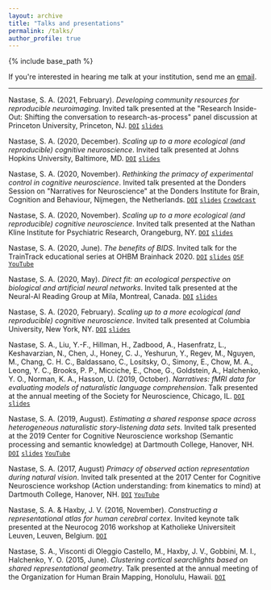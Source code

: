 ```yaml
---
layout: archive
title: "Talks and presentations"
permalink: /talks/
author_profile: true
---
```


{% include base_path %}

If you're interested in hearing me talk at your institution, send me an [email](mailto:sam.nastase@gmail.com).

---

Nastase, S. A. (2021, February). *Developing community resources for reproducible neuroimaging*. Invited talk presented at the "Research Inside-Out: Shifting the conversation to research-as-process" panel discussion at Princeton University, Princeton, NJ. [`DOI`](https://doi.org/10.5281/zenodo.4563048) [`slides`](https://docs.google.com/presentation/d/1XUP8lquCzlj25zlDSFy_Pw8YQCdbHqfaBL0mMEN2W4g/edit?usp=sharing)

Nastase, S. A. (2020, December). *Scaling up to a more ecological (and reproducible) cognitive neuroscience*. Invited talk presented at Johns Hopkins University, Baltimore, MD. [`DOI`](https://doi.org/10.5281/zenodo.4302630) [`slides`](https://docs.google.com/presentation/d/1cI-ck2EEz1FfSop5KjehLJcWehuJkYe2m6Uw25CQoMI/edit?usp=sharing)

Nastase, S. A. (2020, November). *Rethinking the primacy of experimental control in cognitive neuroscience*. Invited talk presented at the Donders Session on "Narratives for Neuroscience" at the Donders Institute for Brain, Cognition and Behaviour, Nijmegen, the Netherlands. [`DOI`](https://doi.org/10.5281/zenodo.4292514) [`slides`](https://docs.google.com/presentation/d/1MOzVKbhmPrAPxN0T5NcbJRF8DQvgt-QI_NIX1XHqMko/edit?usp=sharing) [`Crowdcast`](https://www.crowdcast.io/e/geztctmd)

Nastase, S. A. (2020, November). *Scaling up to a more ecological (and reproducible) cognitive neuroscience*. Invited talk presented at the Nathan Kline Institute for Psychiatric Research, Orangeburg, NY. [`DOI`](https://doi.org/10.5281/zenodo.4200147) [`slides`](https://docs.google.com/presentation/d/1d0_16R5mdvlP1SMLfdNrz0IccYHvZrxXemCp6U_8aYc/edit?usp=sharing)

Nastase, S. A. (2020, June). *The benefits of BIDS*. Invited talk for the TrainTrack educational series at OHBM Brainhack 2020. [`DOI`](https://doi.org/10.5281/zenodo.3895409) [`slides`](https://docs.google.com/presentation/d/11MeS72TRLTiEwX4EbjWj84IFCTAmMJIawZF3VCLWLjA/edit?usp=sharing) [`OSF`](https://osf.io/ycrjq/) [`YouTube`](https://youtu.be/K9hVAr5fvJg)

Nastase, S. A. (2020, May). *Direct fit: an ecological perspective on biological and artificial neural networks*. Invited talk presented at the Neural-AI Reading Group at Mila, Montreal, Canada. [`DOI`](https://doi.org/10.5281/zenodo.4016403) [`slides`](https://docs.google.com/presentation/d/1BD8s90D9QidmJkKEk1MIAApQmoC7VwKvqdDXpQKWlYM/edit?usp=sharing)

Nastase, S. A. (2020, February). *Scaling up to a more ecological (and reproducible) cognitive neuroscience*. Invited talk presented at Columbia University, New York, NY. [`DOI`](https://doi.org/10.5281/zenodo.4016407) [`slides`](https://docs.google.com/presentation/d/1pERQXZhCb5obRee6K2-J9JOGSM1dDlOICsw574f-SG8/edit?usp=sharing)

Nastase, S. A., Liu, Y.-F., Hillman, H., Zadbood, A., Hasenfratz, L., Keshavarzian, N., Chen, J., Honey, C. J., Yeshurun, Y., Regev, M., Nguyen, M., Chang, C. H. C., Baldassano, C., Lositsky, O., Simony, E., Chow, M. A., Leong, Y. C., Brooks, P. P., Micciche, E., Choe, G., Goldstein, A., Halchenko, Y. O., Norman, K. A., Hasson, U. (2019, October). *Narratives: fMRI data for evaluating models of naturalistic language comprehension*. Talk presented at the annual meeting of the Society for Neuroscience, Chicago, IL. [`DOI`](https://doi.org/10.5281/zenodo.4016409) [`slides`](https://docs.google.com/presentation/d/1KNViRGPHFf53PJLTM-1B1ZguHXSPWR2nppkLWNLSuy8/edit?usp=sharing)

Nastase, S. A. (2019, August). *Estimating a shared response space across heterogeneous naturalistic story-listening data sets.* Invited talk presented at the 2019 Center for Cognitive Neuroscience workshop (Semantic processing and semantic knowledge) at Dartmouth College, Hanover, NH. [`DOI`](https://doi.org/10.5281/zenodo.4016413) [`slides`](https://docs.google.com/presentation/d/1h8cS6aELS7uCFuOP6kWjUsEvJQRQPCExSD1QI7ssQ0I/edit?usp=sharing) [`YouTube`](https://youtu.be/YSLbu63_M70)

Nastase, S. A. (2017, August) *Primacy of observed action representation during natural vision*. Invited talk presented at the 2017 Center for Cognitive Neuroscience workshop (Action understanding: from kinematics to mind) at Dartmouth College, Hanover, NH. [`DOI`](https://doi.org/10.5281/zenodo.4016415) [`YouTube`](https://youtu.be/fI3u1TwMFPM)

Nastase, S. A. & Haxby, J. V. (2016, November). *Constructing a representational atlas for human cerebral cortex*. Invited keynote talk presented at the Neurocog 2016 workshop at Katholieke Universiteit Leuven, Leuven, Belgium. [`DOI`](https://doi.org/10.5281/zenodo.4016445)

Nastase, S. A., Visconti di Oleggio Castello, M., Haxby, J. V., Gobbini, M. I., Halchenko, Y. O. (2015, June). *Clustering cortical searchlights based on shared representational geometry*. Talk presented at the annual meeting of the Organization for Human Brain Mapping, Honolulu, Hawaii. [`DOI`](https://doi.org/10.5281/zenodo.4016420) 

